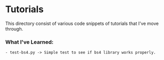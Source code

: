 # Tutorials
This directory consist of various code snippets of tutorials that I've move through.
### What I've Learned:
	- test-bs4.py -> Simple test to see if bs4 library works properly.
